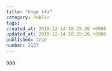 ```yaml
---
title: "hoge (4)"
category: Public
tags: 
created_at: 2015-12-14 18:25:26 +0900
updated_at: 2015-12-14 18:25:26 +0900
published: true
number: 2137
---
```


aaa
